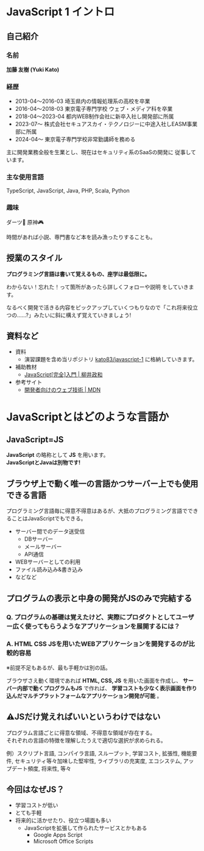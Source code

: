 # JavaScript 1 イントロ

## 自己紹介

### 名前

**加藤 友樹 (Yuki Kato)**

### 経歴

- 2013-04～2016-03 埼玉県内の情報処理系の高校を卒業
- 2016-04～2018-03 東京電子専門学校 ウェブ・メディア科を卒業
- 2018-04～2023-04 都内WEB制作会社に新卒入社し開発部に所属
- 2023-07～ 株式会社セキュアスカイ・テクノロジーに中途入社しEASM事業部に所属
- 2024-04～ 東京電子専門学校非常勤講師を務める

主に開発業務全般を生業とし、現在はセキュリティ系のSaaSの開発に
従事しています。

### 主な使用言語

TypeScript, JavaScript, Java, PHP, Scala, Python

### 趣味
ダーツ🎯 原神🎮️

時間があれば小説、専門書など本を読み漁ったりすることも。

## 授業のスタイル

**プログラミング言語は書いて覚えるもの、座学は最低限に。**

わからない！忘れた！って箇所があったら詳しくフォローや説明
をしていきます。

なるべく開発で活きる内容をピックアップしていくつもりなので「これ将来役立つの……?」みたいに斜に構えず覚えていきましょう!

## 資料など

- 資料
  - 演習課題を含め当リポジトリ [kato83/javascript-1](https://github.com/kato83/javascript-1) に格納していきます。
- 補助教材
  - [JavaScript[完全]入門 | 柳井政和](https://www.amazon.co.jp/dp/481560763X)
- 参考サイト
  - [開発者向けのウェブ技術 | MDN](https://developer.mozilla.org/ja/docs/Web)

# JavaScriptとはどのような言語か

## JavaScript=JS

**JavaScript** の略称として **JS** を用います。  
**JavaScriptとJavaは別物です!**

## ブラウザ上で動く唯一の言語かつサーバー上でも使用できる言語

プログラミング言語毎に得意不得意はあるが、大抵のプログラミング言語でできることはJavaScriptでもできる。

- サーバー間でのデータ送受信
  - DBサーバー
  - メールサーバー
  - API通信
- WEBサーバーとしての利用
- ファイル読み込み&書き込み
- などなど

## プログラムの表示と中身の開発がJSのみで完結する

### Q. プログラムの基礎は覚えたけど、実際にプロダクトとしてユーザー広く使ってもらうようなアプリケーションを展開するには？

### A. HTML CSS JSを用いたWEBアプリケーションを開発するのが比較的容易

※前提不足もあるが、最も手軽かは別の話。

ブラウザさえ動く環境であれば **HTML, CSS, JS** を用いた画面を作成し、 **サーバー内部で動くプログラムもJS** で作れば、 **学習コストも少なく表示画面を作り込んだマルチプラットフォームなアプリケーション開発が可能** 。

## ⚠️JSだけ覚えればいいというわけではない

プログラム言語ごとに得意な領域、不得意な領域が存在する。  
それぞれの言語の特徴を理解したうえで適切な選択が求められる。

例）スクリプト言語, コンパイラ言語, スループット, 学習コスト, 拡張性, 機能要件, セキュリティ等々加味した堅牢性, ライブラリの充実度, エコシステム, アップデート頻度, 将来性, 等々

## 今回はなぜJS？

- 学習コストが低い
- とても手軽
- 将来的に活かせたり、役立つ場面も多い
  - JavaScriptを拡張して作られたサービスとかもある
    - Google Apps Script
    - Microsoft Office Scripts
